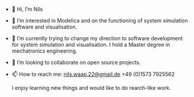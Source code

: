 - 👋 Hi, I’m Nils
- 👀 I’m interested in Modelica and on the functioning of system simulation software and visualisation. 
- 🌱 I’m currently trying to change my direction to software development for system simulation and visualisation. I hold a Master degree in mechatronics engineering.
- 💞️ I’m looking to collaborate on open source projects.
- 📫 How to reach me: nils.waap.22@gmail.de
                      +49 (0)1573 7925562         
                      
     I enjoy learning new things and would like to do rearch-like work.

<!---
Argon343/Argon343 is a ✨ special ✨ repository because its `README.md` (this file) appears on your GitHub profile.
You can click the Preview link to take a look at your changes.
--->
